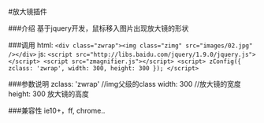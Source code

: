 #放大镜插件

###介绍
基于jquery开发，鼠标移入图片出现放大镜的形状

###调用
html:
     `<div class="zwrap"><img class="zimg" src="images/02.jpg" /></div>`
js:
    `<script src="http://libs.baidu.com/jquery/1.9.0/jquery.js"></script>
    <script src="zmagnifier.js"></script>
    <script>
     zConfig({
      zclass: 'zwrap',
      width: 300,
      height: 300
    });
</script>`

###参数说明
  zclass: 'zwrap'   //img父级的class
  width: 300    //放大镜的宽度
  height: 300   放大镜的高度
  
###兼容性
  ie10+，ff, chrome..

